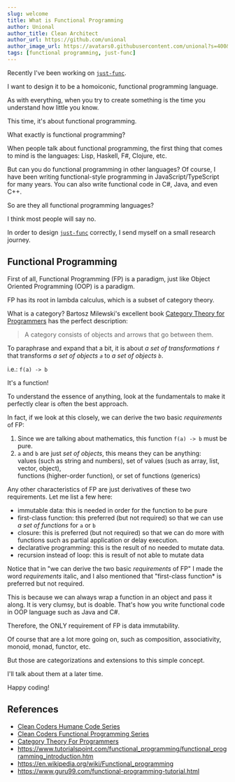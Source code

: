 ```yaml
---
slug: welcome
title: What is Functional Programming
author: Unional
author_title: Clean Architect
author_url: https://github.com/unional
author_image_url: https://avatars0.githubusercontent.com/unional?s=400&v=4
tags: [functional programming, just-func]
---
```


Recently I've been working on [`just-func`](https://github.com/justland/just-func).

I want to design it to be a homoiconic, functional programming language.

As with everything,
when you try to create something is the time you understand how little you know.

This time, it's about functional programming.

What exactly is functional programming?

When people talk about functional programming,
the first thing that comes to mind is the languages: Lisp, Haskell, F#, Clojure, etc.

But can you do functional programming in other languages?
Of course,
I have been writing functional-style programming in JavaScript/TypeScript for many years.
You can also write functional code in C#, Java, and even C++.

So are they all functional programming languages?

I think most people will say no.

In order to design [`just-func`](https://github.com/justland/just-func) correctly,
I send myself on a small research journey.

## Functional Programming

First of all, Functional Programming (FP) is a paradigm,
just like Object Oriented Programming (OOP) is a paradigm.

FP has its root in lambda calculus, which is a subset of category theory.

What is a category?
Bartosz Milewski's excellent book [Category Theory for Programmers][category-theory-for-programmers] has the perfect description:

> A category consists of objects and arrows that go between them.

To paraphrase and expand that a bit,
it is about *a set of transformations `f`* that transforms *a set of objects `a`* to *a set of objects `b`*.

i.e.: `f(a) -> b`

It's a function!

To understand the essence of anything,
look at the fundamentals to make it perfectly clear is often the best approach.

In fact, if we look at this closely,
we can derive the two basic *requirements* of FP:

1. Since we are talking about mathematics, this function `f(a) -> b` must be pure.
2. `a` and `b` are just *set of objects*, this means they can be anything:\
   values (such as string and numbers), set of values (such as array, list, vector, object),\
   functions (higher-order function), or set of functions (generics)

Any other characteristics of FP are just derivatives of these two requirements.
Let me list a few here:

- immutable data: this is needed in order for the function to be pure
- first-class function: this preferred (but not required) so that we can use *a set of functions* for `a` or `b`
- closure: this is preferred (but not required) so that we can do more with functions such as partial application or delay execution.
- declarative programming: this is the result of no needed to mutate data.
- recursion instead of loop: this is result of not able to mutate data

Notice that in "we can derive the two basic *requirements* of FP" I made the word *requirements* italic,
and I also mentioned that "first-class function* is preferred but not required.

This is because we can always wrap a function in an object and pass it along.
It is very clumsy, but is doable.
That's how you write functional code in OOP language such as Java and C#.

Therefore, the ONLY requirement of FP is data immutability.

Of course that are a lot more going on, such as composition, associativity, monoid, monad, functor, etc.

But those are categorizations and extensions to this simple concept.

I'll talk about them at a later time.

Happy coding!

## References

- [Clean Coders Humane Code Series](https://cleancoders.com/series/humane-code-real)
- [Clean Coders Functional Programming Series](https://cleancoders.com/series/clean-code/functional-programming)
- [Category Theory For Programmers][category-theory-for-programmers]
- <https://www.tutorialspoint.com/functional_programming/functional_programming_introduction.htm>
- <https://en.wikipedia.org/wiki/Functional_programming>
- <https://www.guru99.com/functional-programming-tutorial.html>

[category-theory-for-programmers]: https://bartoszmilewski.com/2014/10/28/category-theory-for-programmers-the-preface/
